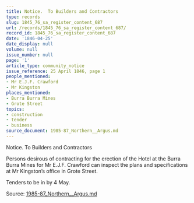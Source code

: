 ```yaml
---
title: Notice.  To Builders and Contractors
type: records
slug: 1845_76_sa_register_content_687
url: /records/1845_76_sa_register_content_687/
record_id: 1845_76_sa_register_content_687
date: '1846-04-25'
date_display: null
volume: null
issue_number: null
page: '1'
article_type: community_notice
issue_reference: 25 April 1846, page 1
people_mentioned:
- Mr E.J.F. Crawford
- Mr Kingston
places_mentioned:
- Burra Burra Mines
- Grote Street
topics:
- construction
- tender
- business
source_document: 1985-87_Northern__Argus.md
---
```


Notice.  To Builders and Contractors

Persons desirous of contracting for the erection of the Hotel at the Burra Burra Mines for Mr E.J.F. Crawford can inspect the plans and specifications at Mr Kingston’s office in Grote Street.

Tenders to be in by 4 May.

Source: [1985-87_Northern__Argus.md](/downloads/markdown/1985-87_Northern__Argus.md)
